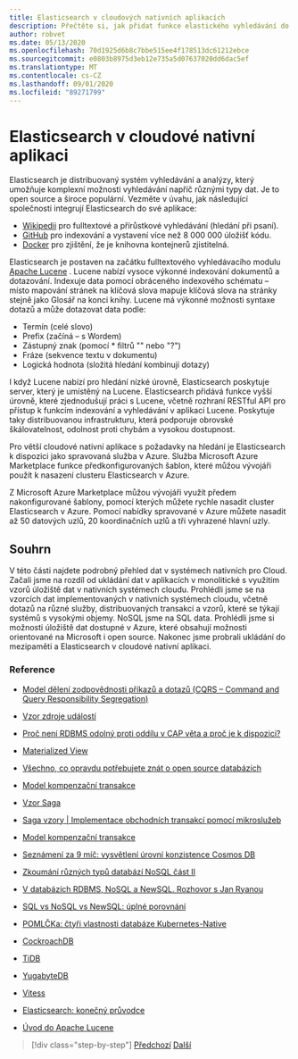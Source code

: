 ```yaml
---
title: Elasticsearch v cloudových nativních aplikacích
description: Přečtěte si, jak přidat funkce elastického vyhledávání do cloudových nativních aplikací.
author: robvet
ms.date: 05/13/2020
ms.openlocfilehash: 70d1925d6b8c7bbe515ee4f178513dc61212ebce
ms.sourcegitcommit: e0803b8975d3eb12e735a5d07637020dd6dac5ef
ms.translationtype: MT
ms.contentlocale: cs-CZ
ms.lasthandoff: 09/01/2020
ms.locfileid: "89271799"
---
```

# <a name="elasticsearch-in-a-cloud-native-app"></a>Elasticsearch v cloudové nativní aplikaci

Elasticsearch je distribuovaný systém vyhledávání a analýzy, který umožňuje komplexní možnosti vyhledávání napříč různými typy dat. Je to open source a široce populární. Vezměte v úvahu, jak následující společnosti integrují Elasticsearch do své aplikace:

- [Wikipedii](https://blog.wikimedia.org/2014/01/06/wikimedia-moving-to-elasticsearch/) pro fulltextové a přírůstkové vyhledávání (hledání při psaní).
- [GitHub](https://www.elastic.co/customers/github) pro indexování a vystavení více než 8 000 000 úložišť kódu.  
- [Docker](https://www.elastic.co/customers/docker) pro zjištění, že je knihovna kontejnerů zjistitelná.

Elasticsearch je postaven na začátku fulltextového vyhledávacího modulu [Apache Lucene](https://lucene.apache.org/core/) . Lucene nabízí vysoce výkonné indexování dokumentů a dotazování. Indexuje data pomocí obráceného indexového schématu – místo mapování stránek na klíčová slova mapuje klíčová slova na stránky stejně jako Glosář na konci knihy. Lucene má výkonné možnosti syntaxe dotazů a může dotazovat data podle:

- Termín (celé slovo)
- Prefix (začíná – s Wordem)
- Zástupný znak (pomocí \* filtrů "" nebo "?")
- Fráze (sekvence textu v dokumentu)
- Logická hodnota (složitá hledání kombinují dotazy)

I když Lucene nabízí pro hledání nízké úrovně, Elasticsearch poskytuje server, který je umístěný na Lucene. Elasticsearch přidává funkce vyšší úrovně, které zjednodušují práci s Lucene, včetně rozhraní RESTful API pro přístup k funkcím indexování a vyhledávání v aplikaci Lucene. Poskytuje taky distribuovanou infrastrukturu, která podporuje obrovské škálovatelnost, odolnost proti chybám a vysokou dostupnost.

Pro větší cloudové nativní aplikace s požadavky na hledání je Elasticsearch k dispozici jako spravovaná služba v Azure. Služba Microsoft Azure Marketplace funkce předkonfigurovaných šablon, které můžou vývojáři použít k nasazení clusteru Elasticsearch v Azure.

Z Microsoft Azure Marketplace můžou vývojáři využít předem nakonfigurované šablony, pomocí kterých můžete rychle nasadit cluster Elasticsearch v Azure. Pomocí nabídky spravované v Azure můžete nasadit až 50 datových uzlů, 20 koordinačních uzlů a tři vyhrazené hlavní uzly.

## <a name="summary"></a>Souhrn

V této části najdete podrobný přehled dat v systémech nativních pro Cloud. Začali jsme na rozdíl od ukládání dat v aplikacích v monolitické s využitím vzorů úložiště dat v nativních systémech cloudu. Prohlédli jsme se na vzorcích dat implementovaných v nativních systémech cloudu, včetně dotazů na různé služby, distribuovaných transakcí a vzorů, které se týkají systémů s vysokými objemy. NoSQL jsme na SQL data. Prohlédli jsme si možnosti úložiště dat dostupné v Azure, které obsahují možnosti orientované na Microsoft i open source. Nakonec jsme probrali ukládání do mezipaměti a Elasticsearch v cloudové nativní aplikaci.

### <a name="references"></a>Reference

- [Model dělení zodpovědnosti příkazů a dotazů (CQRS – Command and Query Responsibility Segregation)](https://docs.microsoft.com/azure/architecture/patterns/cqrs)

- [Vzor zdroje událostí](https://docs.microsoft.com/azure/architecture/patterns/event-sourcing)

- [Proč není RDBMS odolný proti oddílu v CAP věta a proč je k dispozici?](https://stackoverflow.com/questions/36404765/why-isnt-rdbms-partition-tolerant-in-cap-theorem-and-why-is-it-available)

- [Materialized View](https://docs.microsoft.com/azure/architecture/patterns/materialized-view)

- [Všechno, co opravdu potřebujete znát o open source databázích](https://www.ibm.com/blogs/systems/all-you-really-need-to-know-about-open-source-databases/)

- [Model kompenzační transakce](https://docs.microsoft.com/azure/architecture/patterns/compensating-transaction)

- [Vzor Saga](https://microservices.io/patterns/data/saga.html)

- [Saga vzory | Implementace obchodních transakcí pomocí mikroslužeb](https://blog.couchbase.com/saga-pattern-implement-business-transactions-using-microservices-part/)

- [Model kompenzační transakce](https://docs.microsoft.com/azure/architecture/patterns/compensating-transaction)

- [Seznámení za 9 míč: vysvětlení úrovní konzistence Cosmos DB](https://blog.jeremylikness.com/blog/2018-03-23_getting-behind-the-9ball-cosmosdb-consistency-levels/)

- [Zkoumání různých typů databází NoSQL část II](https://www.3pillarglobal.com/insights/exploring-the-different-types-of-nosql-databases)

- [V databázích RDBMS, NoSQL a NewSQL. Rozhovor s Jan Ryanou](http://www.odbms.org/blog/2018/03/on-rdbms-nosql-and-newsql-databases-interview-with-john-ryan/)
  
- [SQL vs NoSQL vs NewSQL: úplné porovnání](https://www.xenonstack.com/blog/sql-vs-nosql-vs-newsql/)

- [POMLČKa: čtyři vlastnosti databáze Kubernetes-Native](https://thenewstack.io/dash-four-properties-of-kubernetes-native-databases/)

- [CockroachDB](https://www.cockroachlabs.com/)

- [TiDB](https://pingcap.com/en/)

- [YugabyteDB](https://www.yugabyte.com/)

- [Vitess](https://vitess.io/)

- [Elasticsearch: konečný průvodce](https://shop.oreilly.com/product/0636920028505.do)
  
- [Úvod do Apache Lucene](https://www.baeldung.com/lucene)

>[!div class="step-by-step"]
>[Předchozí](azure-caching.md) 
> [Další](resiliency.md) <!-- Next Chapter -->
